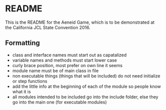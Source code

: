 # README #

This is the README for the Aeneid Game, which is to be demonstrated at the California JCL State Convention 2016.

## Formatting ##

* class and interface names must start out as capatalized
* variable names and methods must start lower case
* curly brace position, most prefer on own line it seems
* module name must be of main class in file
* non executable things (things that will be included) do not need initialize or step functions
* add the little info at the beginning of each of the module so people know what it is 
* all modules intended to be included go into the include folder, else they go into the main one (for executable modules)